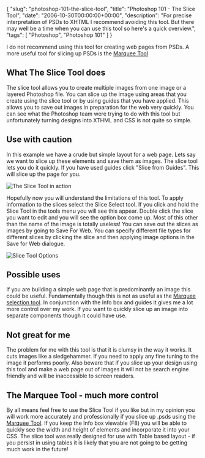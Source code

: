 {
  "slug": "photoshop-101-the-slice-tool",
  "title": "Photoshop 101 - The Slice Tool",
  "date": "2006-10-30T00:00:00+00:00",
  "description": "For precise interpretation of PSDs to XHTML I recommend avoiding this tool. But there may well be a time when you can use this tool so here's a quick overview.",
  "tags": [
    "Photoshop",
    "Photoshop 101"
  ]
}

I do not recommend using this tool for creating web pages from PSDs. A more useful tool for slicing up PSDs is the [Marquee Tool][1]

## What The Slice Tool does

The slice tool allows you to create multiple images from one image or a layered Photoshop file. You can slice up the image using areas that you create using the slice tool or by using guides that you have applied. This allows you to save out images in preparation for the web very quickly. You can see what the Photoshop team were trying to do with this tool but unfortunately turning designs into XTHML and CSS is not quite so simple.

## Use with caution

In this example we have a crude but simple layout for a web page. Lets say we want to slice up these elements and save them as images. The slice tool lets you do it quickly. If you have used guides click "Slice from Guides". This will slice up the page for you.

![The Slice Tool in action][2] 

Hopefully now you will understand the limitations of this tool. To apply information to the slices select the Slice Select tool. If you click and hold the Slice Tool in the tools menu you will see this appear. Double click the slice you want to edit and you will see the option box come up. Most of this other than the name of the image is totally useless! You can save out the slices as images by going to Save For Web. You can specify different file types for different slices by clicking the slice and then applying image options in the Save for Web dialogue. 

![Slice Tool Options][3] 

## Possible uses

If you are building a simple web page that is predominantly an image this could be useful. Fundamentally though this is not as useful as the [Marquee selection tool][1]. In conjunction with the Info box and guides it gives me a lot more control over my work. If you want to quickly slice up an image into separate components though it could have use. 

## Not great for me

The problem for me with this tool is that it is clumsy in the way it works. It cuts images like a sledgehammer. If you need to apply any fine tuning to the image it performs poorly. Also beware that if you slice up your design using this tool and make a web page out of images it will not be search engine friendly and will be inaccessible to screen readers. 

## The Marquee Tool - much more control

By all means feel free to use the Slice Tool if you like but in my opinion you will work more accurately and professionally if you slice up .psds using the [Marquee Tool][1]. If you keep the Info box viewable (F8) you will be able to quickly see the width and height of elements and incorporate it into your CSS. The slice tool was really designed for use with Table based layout - if you persist in using tables it is likely that you are not going to be getting much work in the future!

 [1]: https://shapeshed.com/journal/photoshop_101_the_marquee_tool/
 [2]: https://shapeshed.com/images/articles/slice_from_guides.jpg 
 [3]: https://shapeshed.com/images/articles/slice_tool_options.jpg 
